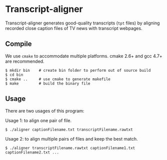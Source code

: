 Transcript-aligner
===

Transcript-aligner generates good-quality transcripts (`tpt` files) by aligning recorded close caption files of TV news with transcript
webpages. 

Compile
---

We use `cmake` to accommodate multiple platforms. cmake 2.6+ and gcc 4.7+ are recommended.

    $ mkdir bin    # create bin folder to perform out of source build
    $ cd bin
    $ cmake ..     # use cmake to generate makefile
    $ make         # build the binary file


Usage
---

There are two usages of this program:

Usage 1: to align one pair of file.

    $ ./aligner captionFilename.txt transcriptFilename.rawtxt

Usage 2: to align multiple pairs of files and keep the best match.

    $ ./aligner transcriptFilename.rawtxt captionFilename1.txt captionFilename2.txt ...
